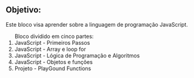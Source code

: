 ## Objetivo:

<p>Este bloco visa aprender sobre a linguagem de programação JavaScript.</p>

<ol>Bloco dividido em cinco partes:
  <li>JavaScript - Primeiros Passos</li>
  <li>JavaScript - Array e loop for</li>
  <li>JavaScript - Lógica de Programação e Algoritmos</li>
  <li>JavaScript - Objetos e funções</li>
  <li>Projeto - PlayGound Functions</li>
</ol>
